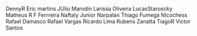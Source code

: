 DennyR
Eric martins
JUlio Marodin
Larissa Oliveira
LucasStaroscky
Matheus R F Ferrreira
Naftaly Junior
Narpalan Thiago Fumega
NIcochess
Rafael Damasco
Rafael Vargas
Ricardo Lima
Rubens Zanatta
TiagoR
Victor Santos
